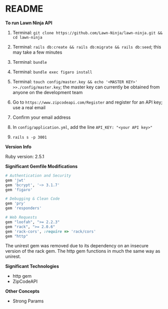 # README

**To run Lawn Ninja API**

1) Terminal: `git clone https://github.com/Lawn-Ninja/lawn-ninja.git && cd lawn-ninja`

2) Terminal: `rails db:create && rails db:migrate && rails db:seed`; this may take a few minutes

3) Terminal: `bundle`

4) Terminal: `bundle exec figaro install`

5) Terminal: `touch config/master.key && echo '<MASTER KEY>' >>./config/master.key`; the master key can currently be obtained from anyone on the development team

6) Go to `https://www.zipcodeapi.com/Register` and register for an API key; use a real email

7) Confirm your email address

8) In `config/application.yml`, add the line `API_KEY: "<your API key>"`

9) `rails s -p 3001`


**Version Info**

Ruby version: 2.5.1


**Significant Gemfile Modifications**
```ruby
# Authentication and Security
gem 'jwt'
gem 'bcrypt', '~> 3.1.7'
gem 'figaro'

# Debugging & Clean Code
gem 'pry'
gem 'responders'

# Web Requests
gem "loofah", ">= 2.2.3"
gem "rack", ">= 2.0.6"
gem 'rack-cors', :require => 'rack/cors'
gem "http"
```

The unirest gem was removed due to its dependency on an insecure version of the rack gem. The http gem functions in much the same way as unirest.


**Significant Technologies**
* http gem
* ZipCodeAPI


**Other Concepts**
* Strong Params
